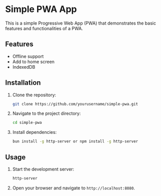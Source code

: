# Simple PWA App

This is a simple Progressive Web App (PWA) that demonstrates the basic features and functionalities of a PWA.

## Features

- Offline support
- Add to home screen
- IndexedDB

## Installation

1. Clone the repository:
    ```sh
    git clone https://github.com/yourusername/simple-pwa.git
    ```
2. Navigate to the project directory:
    ```sh
    cd simple-pwa
    ```
3. Install dependencies:
    ```sh
    bun install -g http-server or npm install -g http-server
    ```

## Usage

1. Start the development server:
    ```sh
    http-server
    ```
2. Open your browser and navigate to `http://localhost:8080`.
